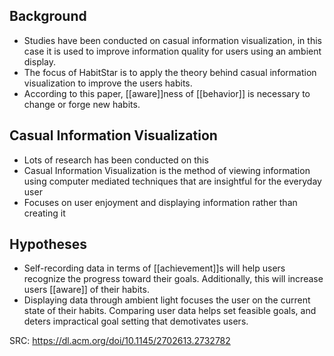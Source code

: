 
## Background 

- Studies have been conducted on casual information visualization, in this case it is used to improve information quality for users using an ambient display.
- The focus of HabitStar is to apply the theory behind casual information visualization to improve the users habits.
- According to this paper, [[aware]]ness of [[behavior]] is necessary to change or forge new habits.

## Casual Information Visualization

- Lots of research has been conducted on this
- Casual Information Visualization is the method of viewing information using computer mediated techniques that are insightful for the everyday user
- Focuses on user enjoyment and displaying information rather than creating it

## Hypotheses

- Self-recording data in terms of [[achievement]]s will help users recognize the progress toward their goals. Additionally, this will increase users [[aware]] of their habits.
- Displaying data through ambient light focuses the user on the current state of their habits. Comparing user data helps set feasible goals, and deters impractical goal setting that demotivates users.

SRC: https://dl.acm.org/doi/10.1145/2702613.2732782